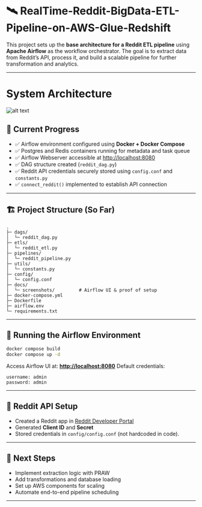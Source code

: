 # 🛰️ RealTime-Reddit-BigData-ETL-Pipeline-on-AWS-Glue-Redshift

This project sets up the **base architecture for a Reddit ETL pipeline** using **Apache Airflow** as the workflow orchestrator.
The goal is to extract data from Reddit’s API, process it, and build a scalable pipeline for further transformation and analytics.

---

# System Architecture 

![alt text](System_Architecutre.png)

## 📁 Current Progress

* ✅ Airflow environment configured using **Docker + Docker Compose**
* ✅ Postgres and Redis containers running for metadata and task queue
* ✅ Airflow Webserver accessible at [http://localhost:8080](http://localhost:8080)
* ✅ DAG structure created (`reddit_dag.py`)
* ✅ Reddit API credentials securely stored using `config.conf` and `constants.py`
* ✅ `connect_reddit()` implemented to establish API connection

---

## 🏗️ Project Structure (So Far)

```
.
├─ dags/
│  └─ reddit_dag.py
├─ etls/
│  └─ reddit_etl.py
├─ pipelines/
│  └─ reddit_pipeline.py
├─ utils/
│  └─ constants.py
├─ config/
│  └─ config.conf
├─ docs/
│  └─ screenshots/         # Airflow UI & proof of setup
├─ docker-compose.yml
├─ Dockerfile
├─ airflow.env
└─ requirements.txt
```

---

## 🐳 Running the Airflow Environment

```bash
docker compose build
docker compose up -d
```

Access Airflow UI at: **[http://localhost:8080](http://localhost:8080)**
Default credentials:

```
username: admin
password: admin
```

---

## 🔐 Reddit API Setup

* Created a Reddit app in [Reddit Developer Portal](https://www.reddit.com/prefs/apps)
* Generated **Client ID** and **Secret**
* Stored credentials in `config/config.conf` (not hardcoded in code).

---

## 🧠 Next Steps

* Implement extraction logic with PRAW
* Add transformations and database loading
* Set up AWS components for scaling
* Automate end-to-end pipeline scheduling

---

